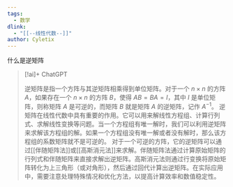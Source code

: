 ```yaml
---
tags: 
  - 数学
dlink:
  - "[[--线性代数--]]"
author: Cyletix
---
```

什么是逆矩阵
> [!ai]+ ChatGPT
>
> 逆矩阵是指一个方阵与其逆矩阵相乘得到单位矩阵。对于一个 $n \times n$ 的方阵 $A$，如果存在一个 $n \times n$ 的方阵 $B$，使得 $AB=BA=I$，其中 $I$ 是单位矩阵，则称矩阵 $A$ 是可逆的，而矩阵 $B$ 就是矩阵 $A$ 的逆矩阵，记作 $A^{-1}$。
> 逆矩阵在线性代数中具有重要的作用。它可以用来解线性方程组、计算行列式、求解线性变换等问题。当一个方程组有唯一解时，我们可以利用逆矩阵来求解该方程组的解。如果一个方程组没有唯一解或者没有解时，那么该方程组的系数矩阵就不是可逆的。
> 对于一个可逆的方阵，它的逆矩阵可以通过[[伴随矩阵法]]或[[高斯消元法]]来求解。伴随矩阵法通过计算原始矩阵的行列式和伴随矩阵来直接求解出逆矩阵。高斯消元法则通过行变换将原始矩阵转化为上三角形（或对角形），然后通过回代计算出逆矩阵。在实际应用中，需要注意处理特殊情况和优化方法，以提高计算效率和数值稳定性。


